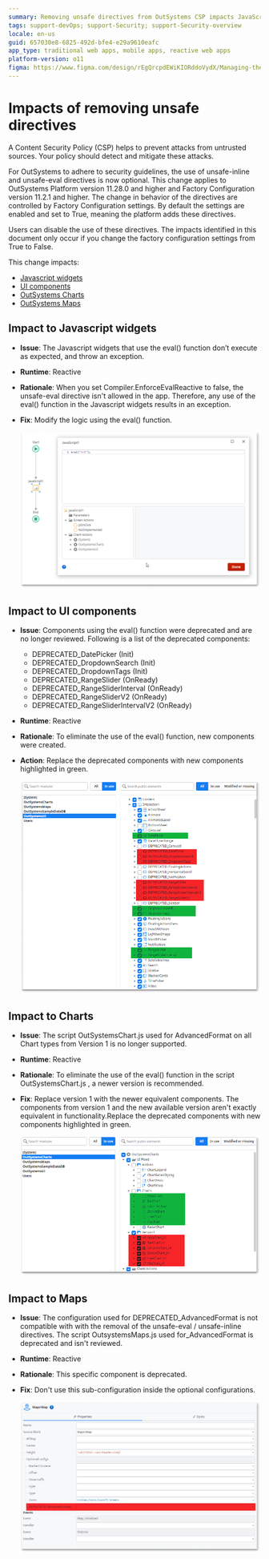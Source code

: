 ```yaml
---
summary: Removing unsafe directives from OutSystems CSP impacts JavaScript widgets and UI components by preventing the use of eval() and requiring updates to the logic
tags: support-devOps; support-Security; support-Security-overview
locale: en-us
guid: 657030e8-6825-492d-bfe4-e29a9610eafc
app_type: traditional web apps, mobile apps, reactive web apps
platform-version: o11
figma: https://www.figma.com/design/rEgQrcpdEWiKIORddoVydX/Managing-the-Applications-Lifecycle?node-id=3265-714&t=D4PV7CTOyfcxYPJQ-0
---
```

# Impacts of removing unsafe directives

A Content Security Policy (CSP) helps to prevent attacks from untrusted sources. Your policy should detect and mitigate these attacks.

For OutSystems to adhere to security guidelines, the use of unsafe-inline and unsafe-eval directives is now optional. This change applies to OutSystems Platform version 11.28.0 and higher and Factory Configuration version 11.2.1 and higher. The change in behavior of the directives are controlled by Factory Configuration settings. By default the settings are enabled and set to True, meaning the platform adds these directives.


<div class="warning" markdown="1">

Users can disable the use of these directives.  The impacts identified in this document only occur if you change the factory configuration settings from True to False.

</div>

This change impacts:

* [Javascript widgets](#impact-to-javascript-widgets)
* [UI components](#impact-to-ui-components)
* [OutSystems Charts](#impact-to-charts)
* [OutSystems Maps](#impact-to-maps)

## Impact to Javascript widgets

* **Issue**:  The Javascript widgets that use the eval() function don’t execute as expected, and throw an exception.
* **Runtime**:  Reactive
* **Rationale**: When you set Compiler.EnforceEvalReactive to false, the unsafe-eval directive isn't allowed in the app. Therefore, any use of the eval() function in the Javascript widgets results in an exception.
* **Fix**:  Modify the logic using the eval() function.

    ![Screenshot showing the impact to JavaScript widgets when using the eval() function.](images/js-impact-widgets.png "Impact to JavaScript Widgets")

## Impact to UI components

* **Issue**:  Components using the eval() function were deprecated and are no longer reviewed. Following is a list of the deprecated components:

    * DEPRECATED_DatePicker (Init)
    * DEPRECATED_DropdownSearch (Init)
    * DEPRECATED_DropdownTags (Init)
    * DEPRECATED_RangeSlider (OnReady)
    * DEPRECATED_RangeSliderInterval (OnReady)
    * DEPRECATED_RangeSliderV2 (OnReady)
    * DEPRECATED_RangeSliderIntervalV2 (OnReady)

* **Runtime**: Reactive
* **Rationale**: To eliminate the use of the eval() function, new components were created.
* **Action**:  Replace the deprecated components with new components highlighted in green.

    ![Screenshot showing deprecated UI components in red and new components in green.](images/ui-components.png "Impact to UI Components")

## Impact to Charts

* **Issue**: The script OutSystemsChart.js used for AdvancedFormat on all Chart types from Version 1 is no longer supported.
* **Runtime**: Reactive
* **Rationale**: To eliminate the use of the eval() function in the script OutSystemsChart.js , a newer version is recommended.
* **Fix**:  Replace version 1 with the newer equivalent components. The components from version 1 and the new available version aren't exactly equivalent in functionality.Replace the deprecated components with new components highlighted in green.

    ![Screenshot showing deprecated chart components in red and new components in green.](images/charts-new-components.png "Impact to Charts")

## Impact to Maps

* **Issue**:  The configuration used for DEPRECATED_AdvancedFormat is not compatible with with the removal of the unsafe-eval / unsafe-inline directives. The script OutsystemsMaps.js  used for_AdvancedFormat is deprecated and isn't reviewed.  
* **Runtime**: Reactive
* **Rationale**:  This specific component is deprecated.
* **Fix**:  Don't use this sub-configuration inside the optional configurations.

    ![Screenshot showing deprecated advanced format configuration for maps.](images/maps-configurations.png "Impact to Maps")
